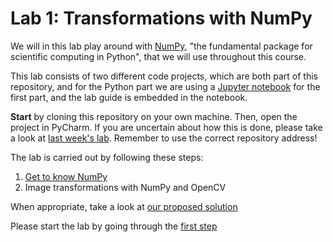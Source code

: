 # Lab 1: Transformations with NumPy
We will in this lab play around with [NumPy](https://numpy.org/), "the fundamental package for scientific computing in Python", that we will use throughout this course.

This lab consists of two different code projects, which are both part of this repository, and for the Python part we are using a [Jupyter notebook](https://jupyter.org/) for the first part, and the lab guide is embedded in the notebook.

**Start** by cloning this repository on your own machine. Then, open the project in PyCharm. If you are uncertain about how this is done, please take a look at [last week's lab](https://github.com/tek5030/lab_00/blob/master/py/lab-guide/1-open-project-in-pycharm.md). Remember to use the correct repository address!

The lab is carried out by following these steps:
1. [Get to know NumPy](lab_01.ipynb)
2. Image transformations with NumPy and OpenCV

When appropriate, take a look at [our proposed solution]()

Please start the lab by going through the [first step](lab_01.ipynb)
